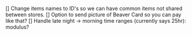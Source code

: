 [] Change items names to ID's so we can have common items not shared between stores.
[] Option to send picture of Beaver Card so you can pay like that?
[] Handle late night -> morning time ranges (currently says 25hr): modulus?